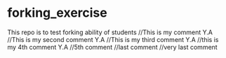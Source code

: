 # forking_exercise
This repo is to test forking ability of students
//This is my comment Y.A
//This is my second comment Y.A
//This is my third comment Y.A
//this is my 4th comment Y.A
//5th comment
//last comment
//very last comment

